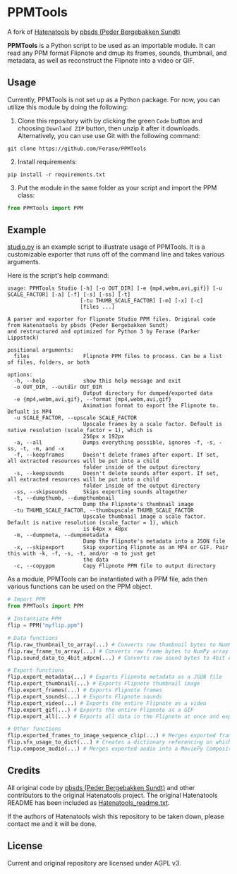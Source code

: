 # PPMTools

A fork of [Hatenatools](https://github.com/pbsds/Hatenatools) by [pbsds (Peder Bergebakken Sundt)](https://pbsds.net/)

**PPMTools** is a Python script to be used as an importable module. It can read any PPM format Flipnote and dmup its frames, sounds, thumbnail, and metadata, as well as reconstruct the Flipnote into a video or GIF.

## Usage

Currently, PPMTools is not set up as a Python package. For now, you can utilize this module by doing the following:

1. Clone this repository with by clicking the green `Code` button and choosing `Downlaod ZIP` button, then unzip it after it downloads. Alternatively, you can use use Git with the following command:

```text
git clone https://github.com/Ferase/PPMTools
```

2. Install requirements:

```text
pip install -r requirements.txt
```

3. Put the module in the same folder as your script and import the PPM class:

```python
from PPMTools import PPM
```

## Example

[studio.py](https://github.com/Ferase/PPMTools/blob/master/studio.py) is an example script to illustrate usage of PPMTools. It is a customizable exporter that runs off of the command line and takes various arguments.

Here is the script's help command:

```text
usage: PPMTools Studio [-h] [-o OUT_DIR] [-e {mp4,webm,avi,gif}] [-u SCALE_FACTOR] [-a] [-f] [-s] [-ss] [-t]
                       [-tu THUMB_SCALE_FACTOR] [-m] [-x] [-c]
                       [files ...]

A parser and exporter for Flipnote Studio PPM files. Original code from Hatenatools by pbsds (Peder Bergebakken Sundt)
and restructured and optimized for Python 3 by Ferase (Parker Lippstock)

positional arguments:
  files                 Flipnote PPM files to process. Can be a list of files, folders, or both

options:
  -h, --help            show this help message and exit
  -o OUT_DIR, --outdir OUT_DIR
                        Output directory for dumped/exported data
  -e {mp4,webm,avi,gif}, --format {mp4,webm,avi,gif}
                        Animation format to export the Flipnote to. Defualt is MP4
  -u SCALE_FACTOR, --upscale SCALE_FACTOR
                        Upscale frames by a scale factor. Default is native resolution (scale_factor = 1), which is
                        256px x 192px
  -a, --all             Dumps everything possible, ignores -f, -s, -ss, -t, -m, and -x
  -f, --keepframes      Doesn't delete frames after export. If set, all extracted resources will be put into a child
                        folder inside of the output directory
  -s, --keepsounds      Doesn't delete sounds after export. If set, all extracted resources will be put into a child
                        folder inside of the output directory
  -ss, --skipsounds     Skips exporting sounds altogether
  -t, --dumpthumb, --dumpthumbnail
                        Dump the Flipnote's thumbnail image
  -tu THUMB_SCALE_FACTOR, --thumbupscale THUMB_SCALE_FACTOR
                        Upscale thumbnail image a scale factor. Default is native resolution (scale_factor = 1), which
                        is 64px x 48px
  -m, --dumpmeta, --dumpmetadata
                        Dump the Flipnote's metadata into a JSON file
  -x, --skipexport      Skip exporting Flipnote as an MP4 or GIF. Pair this with -k, -f, -s, -t, and/or -m to just get
                        the data
  -c, --copyppm         Copy Flipnote PPM file to output directory
```

As a module, PPMTools can be instantiated with a PPM file, adn then various functions can be used on the PPM object.

```python
# Import PPM
from PPMTools import PPM

# Instantiate PPM
flip = PPM("myflip.ppm")

# Data functions
flip.raw_thumbnail_to_array(...) # Converts raw thumbnail bytes to NumPy array
flip.raw_frame_to_array(...) # Converts raw frame bytes to NumPy array
flip.sound_data_to_4bit_adpcm(...) # Converts raw sound bytes to 4bit ADPCM audio data

# Export functions
flip.export_metadata(...) # Exports Flipnote metadata as a JSON file
flip.export_thumbnail(...) # Exports Flipnote thumbnail image
flip.export_frames(...) # Exports Flipnote frames
flip.export_sounds(...) # Exports Flipnote sounds
flip.export_video(...) # Exports the entire Flipnote as a video
flip.export_gif(...) # Exports the entire Flipnote as a GIF
flip.export_all(...) # Exports all data in the Flipnote at once and export a video/GIF

# Other functions
flip.exported_frames_to_image_sequence_clip(...) # Merges exported frames into a MoviePy ImageSequenceClip
flip.sfx_usage_to_dict(...) # Creates a dictionary referencing on which frame index each of the SFX should play
flip.compose_audio(...) # Merges exported audio into a MoviePy CompositeAudioClip, properly placing SFX
```

## Credits

All original code by [pbsds (Peder Bergebakken Sundt)](https://pbsds.net/) and other contributors to the original Hatenatools project. The original Hatenatools README has been included as [Hatenatools_readme.txt](https://github.com/Ferase/PPMTools/blob/master/Hatenatools_readme.txt).

If the authors of Hatenatools wish this repository to be taken down, please contact me and it will be done.

## License

Current and original repository are licensed under AGPL v3.
